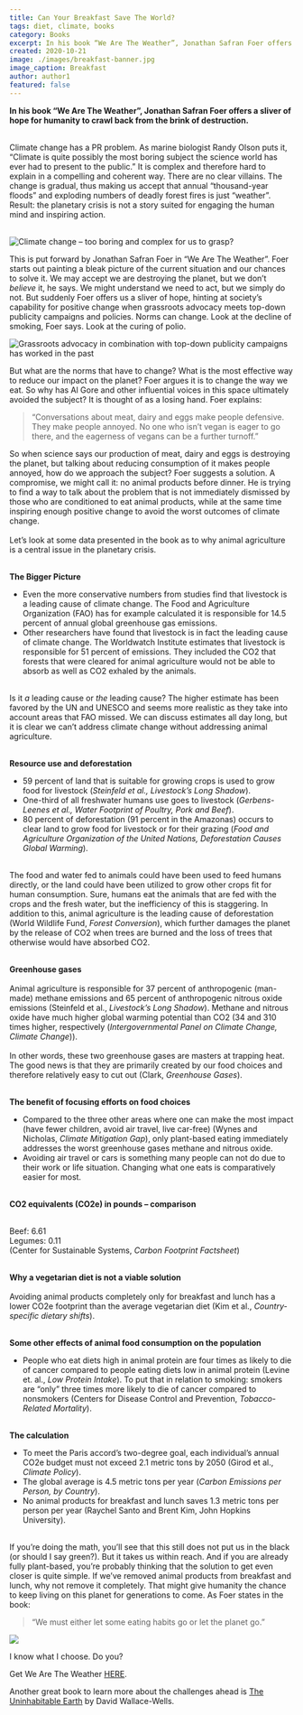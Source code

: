 ```yaml
---
title: Can Your Breakfast Save The World?
tags: diet, climate, books
category: Books
excerpt: In his book “We Are The Weather”, Jonathan Safran Foer offers a sliver of hope for humanity to crawl back from the brink of destruction. 
created: 2020-10-21
image: ./images/breakfast-banner.jpg
image_caption: Breakfast
author: author1
featured: false
---
```


**In his book “We Are The Weather”, Jonathan Safran Foer offers a sliver of hope for humanity to crawl back from the brink of destruction.**
<br/><br/>

Climate change has a PR problem. As marine biologist Randy Olson puts it, “Climate is quite possibly the most boring subject the science world has ever had to present to the public.” It is complex and therefore hard to explain in a compelling and coherent way. There are no clear villains. The change is gradual, thus making us accept that annual “thousand-year floods” and exploding numbers of deadly forest fires is just “weather”. Result: the planetary crisis is not a story suited for engaging the human mind and inspiring action.
<br/><br/>

![Climate change – too boring and complex for us to grasp?](./images/burning-forrest.jpg)

This is put forward by Jonathan Safran Foer in “We Are The Weather”. Foer starts out painting a bleak picture of the current situation and our chances to solve it. We may accept we are destroying the planet, but we don’t _believe_ it, he says. We might understand we need to act, but we simply do not. But suddenly Foer offers us a sliver of hope, hinting at society’s capability for positive change when grassroots advocacy meets top-down publicity campaigns and policies. Norms can change. Look at the decline of smoking, Foer says. Look at the curing of polio.

![Grassroots advocacy in combination with top-down publicity campaigns has worked in the past](./images/demonstration.jpg)

But what are the norms that have to change? What is the most effective way to reduce our impact on the planet? Foer argues it is to change the way we eat. So why has Al Gore and other influential voices in this space ultimately avoided the subject? It is thought of as a losing hand. Foer explains:

>“Conversations about meat, dairy and eggs make people defensive. They make people annoyed. No one who isn’t vegan is eager to go there, and the eagerness of vegans can be a further turnoff.”

 So when science says our production of meat, dairy and eggs is destroying the planet, but talking about reducing consumption of it makes people annoyed, how do we approach the subject? Foer suggests a solution. A compromise, we might call it: no animal products before dinner. He is trying to find a way to talk about the problem that is not immediately dismissed by those who are conditioned to eat animal products, while at the same time inspiring enough positive change to avoid the worst outcomes of climate change.
<br/><br/>
Let’s look at some data presented in the book as to why animal agriculture is a central issue in the planetary crisis.
<br/><br/>

**The Bigger Picture**

- Even the more conservative numbers from studies find that livestock is a leading cause of climate change. The Food and Agriculture Organization (FAO) has for example calculated it is responsible for 14.5 percent of annual global greenhouse gas emissions.
- Other researchers have found that livestock is in fact the leading cause of climate change. The Worldwatch Institute estimates that livestock is responsible for 51 percent of emissions. They included the CO2 that forests that were cleared for animal agriculture would not be able to absorb as well as CO2 exhaled by the animals.
<br/><br/>

Is it _a_ leading cause or _the_ leading cause? The higher estimate has been favored by the UN and UNESCO and seems more realistic as they take into account areas that FAO missed. We can discuss estimates all day long, but it is clear we can’t address climate change without addressing animal agriculture.
<br/><br/>

**Resource use and deforestation**
- 59 percent of land that is suitable for growing crops is used to grow food for livestock (*Steinfeld et al., Livestock’s Long Shadow*).
- One-third of all freshwater humans use goes to livestock (*Gerbens-Leenes et al., Water Footprint of Poultry, Pork and Beef*).
- 80 percent of deforestation (91 percent in the Amazonas) occurs to clear land to grow food for livestock or for their grazing (*Food and Agriculture Organization of the United Nations, Deforestation Causes Global Warming*).
<br/><br/>

The food and water fed to animals could have been used to feed humans directly, or the land could have been utilized to grow other crops fit for human consumption. Sure, humans eat the animals that are fed with the crops and the fresh water, but the inefficiency of this is staggering. In addition to this, animal agriculture is the leading cause of deforestation (World Wildlife Fund, *Forest Conversion*), which further damages the planet by the release of CO2 when trees are burned and the loss of trees that otherwise would have absorbed CO2.
<br/><br/>

**Greenhouse gases**
<br/><br/>
Animal agriculture is responsible for 37 percent of anthropogenic (man-made) methane emissions and 65 percent of anthropogenic nitrous oxide emissions (Steinfeld et al., *Livestock’s Long Shadow*). Methane and nitrous oxide have much higher global warming potential than CO2 (34 and 310 times higher, respectively (*Intergovernmental Panel on Climate Change, Climate Change*)).
<br/><br/>
In other words, these two greenhouse gases are masters at trapping heat. The good news is that they are primarily created by our food choices and therefore relatively easy to cut out (Clark, *Greenhouse Gases*).
<br/><br/>

**The benefit of focusing efforts on food choices**
- Compared to the three other areas where one can make the most impact (have fewer children, avoid air travel, live car-free) (Wynes and Nicholas, *Climate Mitigation Gap*), only plant-based eating immediately addresses the worst greenhouse gases methane and nitrous oxide.
- Avoiding air travel or cars is something many people can not do due to their work or life situation. Changing what one eats is comparatively easier for most.
<br/><br/>

**CO2 equivalents (CO2e) in pounds – comparison**
<br/><br/>

Beef: 6.61  
Legumes: 0.11  
(Center for Sustainable Systems, *Carbon Footprint Factsheet*)
<br/><br/>

**Why a vegetarian diet is not a viable solution**
<br/><br/>
Avoiding animal products completely only for breakfast and lunch has a lower CO2e footprint than the average vegetarian diet (Kim et al., *Country-specific dietary shifts*).
<br/><br/>

**Some other effects of animal food consumption on the population**
- People who eat diets high in animal protein are four times as likely to die of cancer compared to people eating diets low in animal protein (Levine et. al., *Low Protein Intake*). To put that in relation to smoking: smokers are “only” three times more likely to die of cancer compared to nonsmokers (Centers for Disease Control and Prevention, *Tobacco-Related Mortality*).
<br/><br/>

**The calculation**

- To meet the Paris accord’s two-degree goal, each individual’s annual CO2e budget must not exceed 2.1 metric tons by 2050 (Girod et al., *Climate Policy*).
- The global average is 4.5 metric tons per year (*Carbon Emissions per Person, by Country*).
- No animal products for breakfast and lunch saves 1.3 metric tons per person per year (Raychel Santo and Brent Kim, John Hopkins University).
<br/><br/>

If you’re doing the math, you’ll see that this still does not put us in the black (or should I say green?). But it takes us within reach. And if you are already fully plant-based, you’re probably thinking that the solution to get even closer is quite simple. If we’ve removed animal products from breakfast and lunch, why not remove it completely. That might give humanity the chance to keep living on this planet for generations to come. As Foer states in the book:

>“We must either let some eating habits go or let the planet go.”

![](./images/one-world.jpg)

I know what I choose. Do you?

Get We Are The Weather [HERE](https://amzn.to/2IVRd2t).

Another great book to learn more about the challenges ahead is [The Uninhabitable Earth](https://amzn.to/31wRrU6) by David Wallace-Wells.